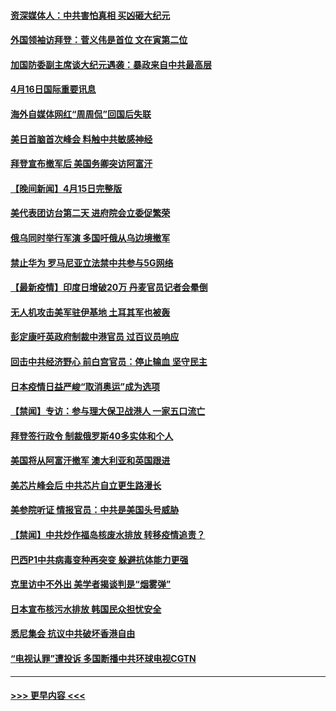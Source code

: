 #### [资深媒体人：中共害怕真相 买凶砸大纪元](../pages/prog202/a103097523.md?t=04161901) 
#### [外国领袖访拜登：菅义伟是首位 文在寅第二位](../pages/prog202/a103097422.md?t=04161901) 
#### [加国防委副主席谈大纪元遇袭：暴政来自中共最高层](../pages/prog202/a103097454.md?t=04161901) 
#### [4月16日国际重要讯息](../pages/prog202/a103097416.md?t=04161901) 
#### [海外自媒体网红“周周侃”回国后失联](../pages/prog202/a103097323.md?t=04161901) 
#### [美日首脑首次峰会 料触中共敏感神经](../pages/prog202/a103097320.md?t=04161901) 
#### [拜登宣布撤军后 美国务卿突访阿富汗](../pages/prog202/a103097029.md?t=04161901) 
#### [【晚间新闻】4月15日完整版](../pages/prog202/a103097234.md?t=04161901) 
#### [美代表团访台第二天 进府院会立委促繁荣](../pages/prog202/a103097162.md?t=04161901) 
#### [俄乌同时举行军演 多国吁俄从乌边境撤军](../pages/prog202/a103096774.md?t=04161901) 
#### [禁止华为 罗马尼亚立法禁中共参与5G网络](../pages/prog202/a103097118.md?t=04161901) 
#### [【最新疫情】印度日增破20万 丹麦官员记者会晕倒](../pages/prog202/a103096874.md?t=04161901) 
#### [无人机攻击美军驻伊基地 土耳其军也被轰](../pages/prog202/a103097072.md?t=04161901) 
#### [彭定康吁英政府制裁中港官员 过百议员响应](../pages/prog202/a103097031.md?t=04161901) 
#### [回击中共经济野心 前白宫官员：停止输血 坚守民主](../pages/prog202/a103097047.md?t=04161901) 
#### [日本疫情日益严峻“取消奥运”成为选项](../pages/prog202/a103097012.md?t=04161901) 
#### [【禁闻】专访：参与理大保卫战港人 一家五口流亡](../pages/prog202/a103096842.md?t=04161901) 
#### [拜登签行政令 制裁俄罗斯40多实体和个人](../pages/prog202/a103096871.md?t=04161901) 
#### [美国将从阿富汗撤军 澳大利亚和英国跟进](../pages/prog202/a103096868.md?t=04161901) 
#### [美芯片峰会后 中共芯片自立更生路漫长](../pages/prog202/a103096877.md?t=04161901) 
#### [美参院听证 情报官员：中共是美国头号威胁](../pages/prog202/a103096862.md?t=04161901) 
#### [【禁闻】中共炒作福岛核废水排放 转移疫情追责？](../pages/prog202/a103096854.md?t=04161901) 
#### [巴西P1中共病毒变种再突变 躲避抗体能力更强](../pages/prog202/a103096765.md?t=04161901) 
#### [克里访中不外出 美学者揭谈判是“烟雾弹”](../pages/prog202/a103096815.md?t=04161901) 
#### [日本宣布核污水排放 韩国民众担忧安全](../pages/prog202/a103096802.md?t=04161901) 
#### [悉尼集会 抗议中共破坏香港自由](../pages/prog202/a103096780.md?t=04161901) 
#### [“电视认罪”遭投诉 多国断播中共环球电视CGTN](../pages/prog202/a103096692.md?t=04161901) 

----
#### [ >>> 更早内容 <<< ](../indexes/prog202-earlier.md)
